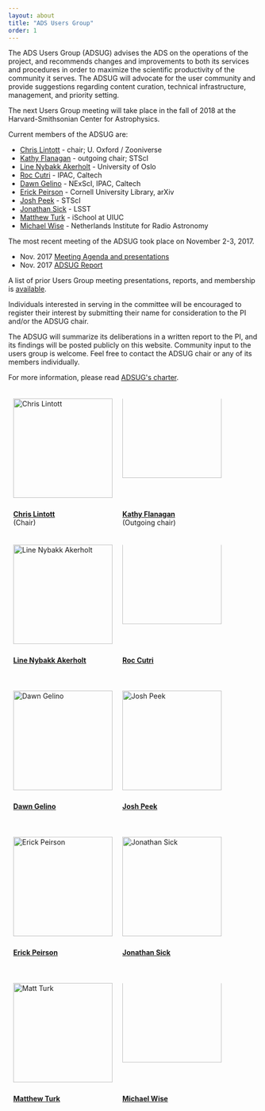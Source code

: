 ```yaml
---
layout: about
title: "ADS Users Group"
order: 1
---
```


<style type="text/css">
.floated_img {
    display: inline-block;
    height: 200px;
    width: 200px;
    float: middle;
    overflow: hidden;
    vertical-align: middle;
    margin-bottom: 10px;
    padding: 10px;
}

.sizedpic {
    width: 100%; 
    float: middle;
    position: relative;
    vertical-align: middle;
    margin-top: 10px;
}
.textlabel {
    height: 50px;
    text-align: left;
    padding-left: 10px;
}

</style>

The ADS Users Group (ADSUG) advises the ADS on the operations of the project, and recommends changes and improvements to both its services and procedures in order to maximize the scientific productivity of the community it serves. The ADSUG will advocate for the user community and provide suggestions regarding content curation, technical infrastructure, management, and priority setting.

The next Users Group meeting will take place in the fall of 2018 at the Harvard-Smithsonian Center for Astrophysics.

Current members of the ADSUG are:

- [Chris Lintott](https://www2.physics.ox.ac.uk/contacts/people/lintott) - chair; U. Oxford / Zooniverse
- [Kathy Flanagan](http://www.stsci.edu/~flanagan/) - outgoing chair; STScI
- [Line Nybakk Akerholt](http://www.ub.uio.no/english/about/people/ureal/urealundervisning/linena/index.html) - University of Oslo
- [Roc Cutri](http://web.ipac.caltech.edu/staff/roc/) - IPAC, Caltech
- [Dawn Gelino](https://www.ipac.caltech.edu/science/staff/dawn-gelino) - NExScI, IPAC, Caltech
- [Erick Peirson](https://erickpeirson.github.io/) - Cornell University Library, arXiv
- [Josh Peek](http://user.astro.columbia.edu/~jpeek/) - STScI
- [Jonathan Sick](https://jonathansick.ca/) - LSST
- [Matthew Turk](https://sites.google.com/site/matthewturk/) - iSchool at UIUC
- [Michael Wise](https://www.astron.nl/astronomy-group/people/michael-wise/michael-wise) - Netherlands Institute for Radio Astronomy

The most recent meeting of the ADSUG took place on November 2-3, 2017.

- Nov. 2017 [Meeting Agenda and presentations](../adsug/past_meetings/2018-01-01-201711-program.html)
- Nov. 2017 [ADSUG Report](http://ads.harvard.edu/adsug/2017b/ADSUG_Report_Jan2018.pdf)

A list of prior Users Group meeting presentations, reports, and membership is [available](../adsug/meetings.html).

Individuals interested in serving in the committee will be encouraged to register their interest by submitting their name for consideration to the PI and/or the ADSUG chair.

The ADSUG will summarize its deliberations in a written report to the PI, and its findings will be posted publicly on this website. Community input to the users group is welcome. Feel free to contact the ADSUG chair or any of its members individually.

For more information, please read [ADSUG's charter](../adsug/charter.html).

<div>

<div style="float:left;">
  <div class="floated_img">
    <img class="sizedpic" src="https://www2.physics.ox.ac.uk/sites/default/files/imagecache/profile_image/DSC_0037.jpg"
    alt="Chris Lintott">
  </div>
  <div class="textlabel">
    <p><A HREF="https://www2.physics.ox.ac.uk/contacts/people/lintott"><B>Chris Lintott</B></A> <br>(Chair)</p>
  </div>
</div>
<div style="float: left;">  
  <div class="floated_img">
      <img style="clip-path: inset(40px 0px 0px 0px); margin-top:
		  -30px" class="sizedpic" src="http://www.stsci.edu/~flanagan/images/kaf_front.jpg"
	 alt="Kathy Flanagan">
  </div>
  <div class="textlabel">
  <p><A HREF="http://www.stsci.edu/~flanagan/"><B>Kathy
  Flanagan</B></A> <br>(Outgoing chair)</p>
  </div>
</div>
<div style="float:left;">
  <div class="floated_img">
    <img class="sizedpic" src="http://adsabs.harvard.edu/figs/Linea.jpg"
	 alt="Line Nybakk Akerholt">
  </div>
  <div class="textlabel">
    <p><A HREF="http://www.ub.uio.no/english/about/people/ureal/urealundervisning/linena/index.html"><B>Line Nybakk Akerholt</B></A></p>
  </div>
  </div>  
<div style="float:left;">
  <div class="floated_img">
    <img class="sizedpic" style="clip-path: inset(40px 0px 0px 0px);
	 margin-top: -30px" src="http://wise.ssl.berkeley.edu/images/profile_rcutri.jpg"
	 alt="Roc Cutri">
  </div>
  <div class="textlabel">
    <p><A HREF="http://web.ipac.caltech.edu/staff/roc/"><B>Roc Cutri</B></A></p>
  </div>
  </div>
  <div style="float:left;">
  <div class="floated_img">
    <img class="sizedpic" src="https://www.ipac.caltech.edu/system/people/images/16/thumb/Dawn_Galino.JPG"
	 alt="Dawn Gelino">
  </div>
  <div class="textlabel">
    <p><A HREF="https://www.ipac.caltech.edu/science/staff/dawn-gelino"><B>Dawn Gelino</B></A></p>
  </div>
</div>
<div style="float:left;">
  <div class="floated_img">
    <img class="sizedpic" src="http://guerillascience.org/thecontent/uploads/2014/07/josh_peek-150x150.jpg"
    alt="Josh Peek">
  </div>
  <div class="textlabel">
    <p><A HREF="http://user.astro.columbia.edu/~jpeek/"><B>Josh Peek</B></A></p>
  </div>
</div>
<div style="float:left;">
  <div class="floated_img">
    <img class="sizedpic" src="https://erickpeirson.github.io/assets/images/headshot.jpg"
    alt="Erick Peirson">
  </div>
  <div class="textlabel">
    <p><A HREF="https://erickpeirson.github.io/"><B>Erick Peirson</B></A></p>
  </div>
  </div>
  <div style="float:left;">
  <div class="floated_img">
    <img class="sizedpic" src="https://static1.squarespace.com/static/56d24dc1746fb93b0ba256bd/56d2538345bf216eb2d67bf6/56d2538345bf216eb2d67bf7/1456624959321/vsco-photo-1.jpg"
	 alt="Jonathan Sick">
  </div>
  <div class="textlabel">
    <p><A HREF="https://jonathansick.ca/"><B>Jonathan Sick</B></A></p>
  </div>
</div>
<div style="float:left;">
  <div class="floated_img">
    <img class="sizedpic" src="https://ischool.illinois.edu/sites/default/files/styles/resize-1800w/public/mturk.png"
    alt="Matt Turk">
  </div>
  <div class="textlabel">
    <p><A HREF="https://sites.google.com/site/matthewturk/"><B>Matthew Turk</B></A></p>
  </div>
</div>
<div style="float:left;">
  <div class="floated_img">
    <img class="sizedpic" style="clip-path: inset(40px 0px 0px 0px);
    margin-top: -30px" src="https://www.astron.nl/sites/astron.nl/files/cms/Wise.jpg"
    alt="Michael Wise">
  </div>
  <div class="textlabel">
    <p><A HREF="https://www.astron.nl/astronomy-group/people/michael-wise/michael-wise"><B>Michael Wise</B></A></p>
  </div>
</div>

</div>

<br style="clear:left;"/>
